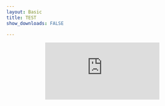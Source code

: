 ```yaml
---
layout: Basic
title: TEST
show_downloads: FALSE

---
```



<p align="center"> 
  <iframe src="https://www.youtube.com/embed/AfkNo3kTqAs" frameborder="0" allow="accelerometer; autoplay; encrypted-media; gyroscope; picture-in-picture" allowfullscreen class="vid"></iframe> </p>

